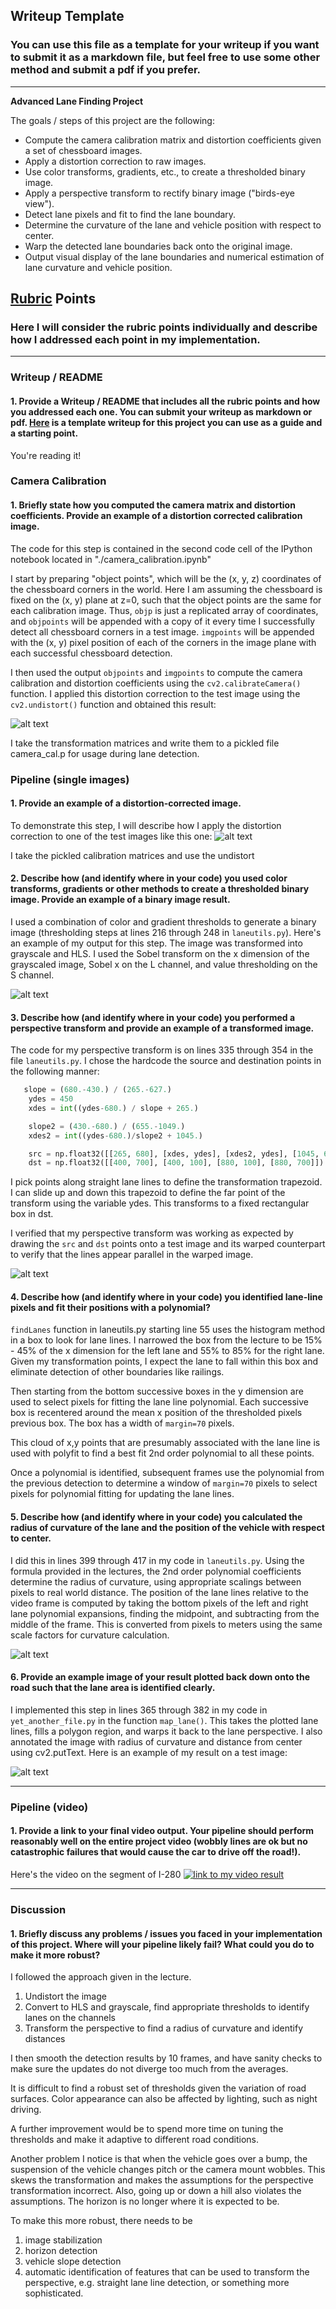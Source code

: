 ## Writeup Template

### You can use this file as a template for your writeup if you want to submit it as a markdown file, but feel free to use some other method and submit a pdf if you prefer.

---

**Advanced Lane Finding Project**

The goals / steps of this project are the following:

* Compute the camera calibration matrix and distortion coefficients given a set of chessboard images.
* Apply a distortion correction to raw images.
* Use color transforms, gradients, etc., to create a thresholded binary image.
* Apply a perspective transform to rectify binary image ("birds-eye view").
* Detect lane pixels and fit to find the lane boundary.
* Determine the curvature of the lane and vehicle position with respect to center.
* Warp the detected lane boundaries back onto the original image.
* Output visual display of the lane boundaries and numerical estimation of lane curvature and vehicle position.

[//]: # (Image References)

[undistort]: ./output_images/undistort.png "Undistorted"
[undistortroad]: ./output_images/undistortedroad.png "Road Transformed"
[binary]: ./output_images/binary.png "Binary Example"
[lanefit]: ./output_images/lanefit.png "Fit Visual"
[annotated]: ./output_images/annotated.png "Output"
[video1]: ./project_video.mp4 "Video"

## [Rubric](https://review.udacity.com/#!/rubrics/571/view) Points

### Here I will consider the rubric points individually and describe how I addressed each point in my implementation.  

---

### Writeup / README

#### 1. Provide a Writeup / README that includes all the rubric points and how you addressed each one.  You can submit your writeup as markdown or pdf.  [Here](https://github.com/udacity/CarND-Advanced-Lane-Lines/blob/master/writeup_template.md) is a template writeup for this project you can use as a guide and a starting point.  

You're reading it!

### Camera Calibration

#### 1. Briefly state how you computed the camera matrix and distortion coefficients. Provide an example of a distortion corrected calibration image.

The code for this step is contained in the second code cell of the IPython notebook located in "./camera_calibration.ipynb"

I start by preparing "object points", which will be the (x, y, z) coordinates of the chessboard corners in the world. Here I am assuming the chessboard is fixed on the (x, y) plane at z=0, such that the object points are the same for each calibration image.  Thus, `objp` is just a replicated array of coordinates, and `objpoints` will be appended with a copy of it every time I successfully detect all chessboard corners in a test image.  `imgpoints` will be appended with the (x, y) pixel position of each of the corners in the image plane with each successful chessboard detection.  

I then used the output `objpoints` and `imgpoints` to compute the camera calibration and distortion coefficients using the `cv2.calibrateCamera()` function.  I applied this distortion correction to the test image using the `cv2.undistort()` function and obtained this result: 

![alt text][undistort]

I take the transformation matrices and write them to a pickled file camera_cal.p for usage during lane detection.

### Pipeline (single images)

#### 1. Provide an example of a distortion-corrected image.

To demonstrate this step, I will describe how I apply the distortion correction to one of the test images like this one:
![alt text][undistortroad]

I take the pickled calibration matrices and use the undistort 

#### 2. Describe how (and identify where in your code) you used color transforms, gradients or other methods to create a thresholded binary image.  Provide an example of a binary image result.

I used a combination of color and gradient thresholds to generate a binary image (thresholding steps at lines 216 through 248 in `laneutils.py`).  Here's an example of my output for this step. The image was transformed into grayscale and HLS. I used the Sobel transform on the x dimension of the grayscaled image, Sobel x on the L channel, and value thresholding on the S channel.

![alt text][binary]

#### 3. Describe how (and identify where in your code) you performed a perspective transform and provide an example of a transformed image.

The code for my perspective transform is on lines 335 through 354 in the file `laneutils.py`. I chose the hardcode the source and destination points in the following manner:

```python
   slope = (680.-430.) / (265.-627.)
    ydes = 450
    xdes = int((ydes-680.) / slope + 265.)

    slope2 = (430.-680.) / (655.-1049.)
    xdes2 = int((ydes-680.)/slope2 + 1045.)

    src = np.float32([[265, 680], [xdes, ydes], [xdes2, ydes], [1045, 680]])
    dst = np.float32([[400, 700], [400, 100], [880, 100], [880, 700]])
```

I pick points along straight lane lines to define the transformation trapezoid. I can slide up and down this trapezoid to define the far point of the transform using the variable ydes. This transforms to a fixed rectangular box in dst.

I verified that my perspective transform was working as expected by drawing the `src` and `dst` points onto a test image and its warped counterpart to verify that the lines appear parallel in the warped image.

![alt text][binary]

#### 4. Describe how (and identify where in your code) you identified lane-line pixels and fit their positions with a polynomial?

`findLanes` function in laneutils.py starting line 55 uses the histogram method in a box to look for lane lines. I narrowed the box from the lecture to be 15% - 45% of the x dimension for the left lane and 55% to 85% for the right lane. Given my transformation points, I expect the lane to fall within this box and eliminate detection of other boundaries like railings.

Then starting from the bottom successive boxes in the y dimension are used to select pixels for fitting the lane line polynomial. Each successive box is recentered around the mean x position of the thresholded pixels previous box. The box has a width of `margin=70` pixels.

This cloud of x,y points that are presumably associated with the lane line is used with polyfit to find a best fit 2nd order polynomial to all these points.

Once a polynomial is identified, subsequent frames use the polynomial from the previous detection to determine a window of `margin=70` pixels to select pixels for polynomial fitting for updating the lane lines.

#### 5. Describe how (and identify where in your code) you calculated the radius of curvature of the lane and the position of the vehicle with respect to center.

I did this in lines 399 through 417 in my code in `laneutils.py`. Using the formula provided in the lectures, the 2nd order polynomial coefficients determine the radius of curvature, using appropriate scalings between pixels to real world distance. The position of the lane lines relative to the video frame is computed by taking the bottom pixels of the left and right lane polynomial expansions, finding the midpoint, and subtracting from the middle of the frame. This is converted from pixels to meters using the same scale factors for curvature calculation.

![alt text][lanefit]


#### 6. Provide an example image of your result plotted back down onto the road such that the lane area is identified clearly.

I implemented this step in lines 365 through 382 in my code in `yet_another_file.py` in the function `map_lane()`.  This takes the plotted lane lines, fills a polygon region, and warps it back to the lane perspective. I also annotated the image with radius of curvature and distance from center using cv2.putText. Here is an example of my result on a test image:

![alt text][annotated]

---

### Pipeline (video)

#### 1. Provide a link to your final video output.  Your pipeline should perform reasonably well on the entire project video (wobbly lines are ok but no catastrophic failures that would cause the car to drive off the road!).

Here's the video on the segment of I-280 [![link to my video result](http://img.youtube.com/vi/5opxTJfPwwo/0.jpg)](https://youtu.be/5opxTJfPwwo)

---

### Discussion

#### 1. Briefly discuss any problems / issues you faced in your implementation of this project.  Where will your pipeline likely fail?  What could you do to make it more robust?

I followed the approach given in the lecture.
1. Undistort the image
2. Convert to HLS and grayscale, find appropriate thresholds to identify lanes on the channels
3. Transform the perspective to find a radius of curvature and identify distances

I then smooth the detection results by 10 frames, and have sanity checks to make sure the updates do not diverge too much from the averages.

It is difficult to find a robust set of thresholds given the variation of road surfaces. Color appearance can also be affected by lighting, such as night driving.

A further improvement would be to spend more time on tuning the thresholds and make it adaptive to different road conditions.

Another problem I notice is that when the vehicle goes over a bump, the suspension of the vehicle changes pitch or the camera mount wobbles. This skews the transformation and makes the assumptions for the perspective transformation incorrect. Also, going up or down a hill also violates the assumptions. The horizon is no longer where it is expected to be.

To make this more robust, there needs to be 
1. image stabilization
2. horizon detection
3. vehicle slope detection
4. automatic identification of features that can be used to transform the perspective, e.g. straight lane line detection, or something more sophisticated.
